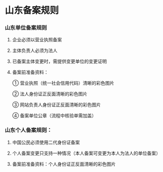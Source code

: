# 山东备案规则

### 山东单位备案规则

1. 企业必须以营业执照备案

2. 主体负责人必须为法人

3. 已备案主体变更时，需提供变更单位的变更证明

4. 备案前准备资料：

   ① 营业执照（统一社会信用代码）清晰的彩色图片

   ② 法人身份证正反面清晰的彩色图片

   ③ 网站负责人身份证正反面清晰的彩色图片

   ④ 备案单位公章（流程中核验单需加盖）

### 山东个人备案规则：

1. 中国公民必须使用二代身份证备案

2. 个人备案变更只支持一种情况（本人备案可变更为本人为法人的单位备案）

3. 备案前准备资料：个人身份证正反面清晰的彩色图片

